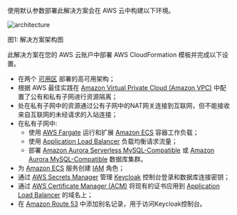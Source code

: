 使用默认参数部署此解决方案会在 AWS 云中构建以下环境。

![architecture](../images/architecture/01-keycloak-on-aws-architecture.png)

图1: 解决方案架构图

此解决方案在您的 AWS 云账户中部署 AWS CloudFormation 模板并完成以下设置。
 
- 在两个 [可用区][Availability Zones] 部署的高可用架构；
- 根据 AWS 最佳实践在 [Amazon Virtual Private Cloud (Amazon VPC)][Amazon VPC] 中配置了公有和私有子网进行资源隔离；
- 处在私有子网中的资源通过公有子网中的NAT网关连接到互联网，但不能接收来自互联网的未经请求的入站连接；
- 在私有子网中:
	- 使用 [AWS Fargate][AWS Fargate] 运行和扩展 [Amazon ECS][Amazon ECS] 容器工作负载；
	- 使用 [Application Load Balancer][Application Load Balancer] 负载均衡请求流量；
	- 部署 [Amazon Aurora Serverless MySQL-Compatible][Amazon Aurora Serverless] 或 [Amazon Aurora MySQL-Compatible][Amazon Aurora] 数据库集群。
- 为 [Amazon ECS][Amazon ECS] 服务创建 [IAM][AWS Identity and Access Management] 角色；
- 通过 [AWS Secrets Manager][AWS Secrets Manager] 管理 [Keycloak][Keycloak] 控制台登录和数据库连接密钥；
- 通过 [AWS Certificate Manager (ACM)][Amazon Certificate Manager] 将现有的证书应用到 [Application Load Balancer][Application Load Balancer] 的域名上；
- 在 [Amazon Route 53][Amazon Route 53] 中添加别名记录，用于访问Keycloak控制台。

[Availability Zones]: https://aws.amazon.com/about-aws/global-infrastructure/regions_az/
[AWS CloudFormation]: https://amazonaws.cn/cloudformation/
[Amazon VPC]: https://amazonaws.cn/vpc/
[AWS Fargate]: https://amazonaws.cn/fargate/
[Amazon ECS]: https://amazonaws.cn/ecs/
[Amazon ECR]: https://amazonaws.cn/ecr/
[Application Load Balancer]: https://amazonaws.cn/elasticloadbalancing/application-load-balancer/
[Amazon Certificate Manager]: https://amazonaws.cn/certificate-manager/
[AWS Identity and Access Management]: https://amazonaws.cn/iam/
[Amazon Route 53]: https://amazonaws.cn/route53/
[Amazon Aurora]: https://amazonaws.cn/rds/aurora
[Amazon Aurora Serverless]: https://amazonaws.cn/rds/aurora/serverless/
[AWS Secrets Manager]: https://amazonaws.cn/secrets-manager/
[Keycloak]: https://www.keycloak.org/
